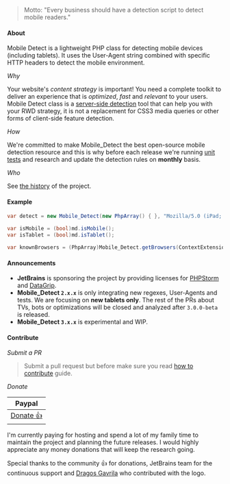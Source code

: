 > Motto: "Every business should have a detection script to detect mobile readers."

#### About

Mobile Detect is a lightweight PHP class for detecting mobile devices (including tablets).
It uses the User-Agent string combined with specific HTTP headers to detect the mobile environment.

*Why*

Your website's _content strategy_ is important! You need a complete toolkit to deliver an experience that is _optimized_, 
_fast_ and _relevant_ to your users. Mobile Detect class is a 
[server-side detection](http://www.w3.org/TR/mwabp/#bp-devcap-detection) tool that can help you with your RWD strategy, 
it is not a replacement for CSS3 media queries or other forms of client-side feature detection.

*How*

We're committed to make Mobile_Detect the best open-source mobile detection resource and this is why before 
each release we're running [unit tests](https://github.com/serbanghita/Mobile-Detect/tree/master/tests) and research and update the detection rules on **monthly** basis.

*Who*

See [the history](https://github.com/serbanghita/Mobile-Detect/blob/master/docs/HISTORY.md) of the project.

#### Example

```c#
var detect = new Mobile_Detect(new PhpArray() { }, "Mozilla/5.0 (iPad; U; CPU OS 3_2_1 like Mac OS X; en-us) AppleWebKit/531.21.10 (KHTML, like Gecko) Mobile/7B405");

var isMobile = (bool)md.isMobile();
var isTablet = (bool)md.isTablet();

var knownBrowsers = (PhpArray)Mobile_Detect.getBrowsers(ContextExtensions.CurrentContext);
```

#### Announcements

* **JetBrains** is sponsoring the project by providing licenses for [PHPStorm](https://www.jetbrains.com/phpstorm/) and 
[DataGrip](https://www.jetbrains.com/datagrip/).
* **Mobile_Detect `2.x.x`** is only integrating new regexes, User-Agents and tests. We are focusing on **new tablets only**. 
The rest of the PRs about TVs, bots or optimizations will be closed and analyzed after `3.0.0-beta` is released.
* **Mobile_Detect `3.x.x`** is experimental and WIP.


#### Contribute

*Submit a PR*
> Submit a pull request but before make sure you read [how to contribute](https://github.com/serbanghita/Mobile-Detect/blob/master/docs/CONTRIBUTING.md) guide.

*Donate*

|Paypal|
|------|
|[Donate :+1:](https://www.paypal.com/cgi-bin/webscr?cmd=_donations&business=mobiledetectlib%40gmail%2ecom&lc=US&item_name=Mobile%20Detect&currency_code=USD&bn=PP%2dDonationsBF%3abtn_donate_SM%2egif%3aNonHosted)|


I'm currently paying for hosting and spend a lot of my family time to maintain the project and planning the future releases.
I would highly appreciate any money donations that will keep the research going.

Special thanks to the community :+1: for donations, JetBrains team for the continuous support and [Dragos Gavrila](https://twitter.com/grafician) who contributed with the logo.
